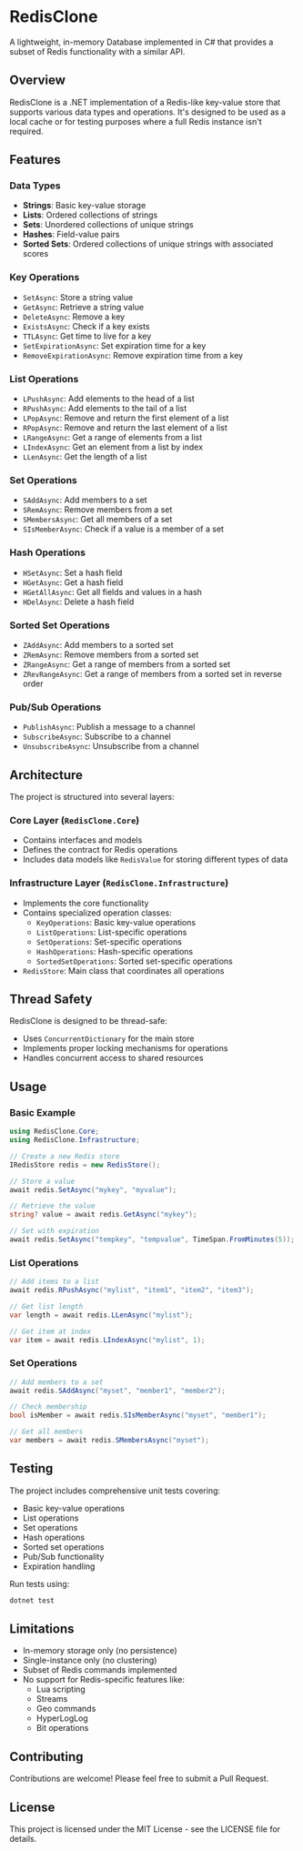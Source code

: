 # RedisClone

A lightweight, in-memory Database implemented in C# that provides a subset of Redis functionality with a similar API.

## Overview

RedisClone is a .NET implementation of a Redis-like key-value store that supports various data types and operations. It's designed to be used as a local cache or for testing purposes where a full Redis instance isn't required.

## Features

### Data Types
- **Strings**: Basic key-value storage
- **Lists**: Ordered collections of strings
- **Sets**: Unordered collections of unique strings
- **Hashes**: Field-value pairs
- **Sorted Sets**: Ordered collections of unique strings with associated scores

### Key Operations
- `SetAsync`: Store a string value
- `GetAsync`: Retrieve a string value
- `DeleteAsync`: Remove a key
- `ExistsAsync`: Check if a key exists
- `TTLAsync`: Get time to live for a key
- `SetExpirationAsync`: Set expiration time for a key
- `RemoveExpirationAsync`: Remove expiration time from a key

### List Operations
- `LPushAsync`: Add elements to the head of a list
- `RPushAsync`: Add elements to the tail of a list
- `LPopAsync`: Remove and return the first element of a list
- `RPopAsync`: Remove and return the last element of a list
- `LRangeAsync`: Get a range of elements from a list
- `LIndexAsync`: Get an element from a list by index
- `LLenAsync`: Get the length of a list

### Set Operations
- `SAddAsync`: Add members to a set
- `SRemAsync`: Remove members from a set
- `SMembersAsync`: Get all members of a set
- `SIsMemberAsync`: Check if a value is a member of a set

### Hash Operations
- `HSetAsync`: Set a hash field
- `HGetAsync`: Get a hash field
- `HGetAllAsync`: Get all fields and values in a hash
- `HDelAsync`: Delete a hash field

### Sorted Set Operations
- `ZAddAsync`: Add members to a sorted set
- `ZRemAsync`: Remove members from a sorted set
- `ZRangeAsync`: Get a range of members from a sorted set
- `ZRevRangeAsync`: Get a range of members from a sorted set in reverse order

### Pub/Sub Operations
- `PublishAsync`: Publish a message to a channel
- `SubscribeAsync`: Subscribe to a channel
- `UnsubscribeAsync`: Unsubscribe from a channel

## Architecture

The project is structured into several layers:

### Core Layer (`RedisClone.Core`)
- Contains interfaces and models
- Defines the contract for Redis operations
- Includes data models like `RedisValue` for storing different types of data

### Infrastructure Layer (`RedisClone.Infrastructure`)
- Implements the core functionality
- Contains specialized operation classes:
  - `KeyOperations`: Basic key-value operations
  - `ListOperations`: List-specific operations
  - `SetOperations`: Set-specific operations
  - `HashOperations`: Hash-specific operations
  - `SortedSetOperations`: Sorted set-specific operations
- `RedisStore`: Main class that coordinates all operations

## Thread Safety

RedisClone is designed to be thread-safe:
- Uses `ConcurrentDictionary` for the main store
- Implements proper locking mechanisms for operations
- Handles concurrent access to shared resources

## Usage

### Basic Example

```csharp
using RedisClone.Core;
using RedisClone.Infrastructure;

// Create a new Redis store
IRedisStore redis = new RedisStore();

// Store a value
await redis.SetAsync("mykey", "myvalue");

// Retrieve the value
string? value = await redis.GetAsync("mykey");

// Set with expiration
await redis.SetAsync("tempkey", "tempvalue", TimeSpan.FromMinutes(5));
```

### List Operations

```csharp
// Add items to a list
await redis.RPushAsync("mylist", "item1", "item2", "item3");

// Get list length
var length = await redis.LLenAsync("mylist");

// Get item at index
var item = await redis.LIndexAsync("mylist", 1);
```

### Set Operations

```csharp
// Add members to a set
await redis.SAddAsync("myset", "member1", "member2");

// Check membership
bool isMember = await redis.SIsMemberAsync("myset", "member1");

// Get all members
var members = await redis.SMembersAsync("myset");
```

## Testing

The project includes comprehensive unit tests covering:
- Basic key-value operations
- List operations
- Set operations
- Hash operations
- Sorted set operations
- Pub/Sub functionality
- Expiration handling

Run tests using:
```bash
dotnet test
```

## Limitations

- In-memory storage only (no persistence)
- Single-instance only (no clustering)
- Subset of Redis commands implemented
- No support for Redis-specific features like:
  - Lua scripting
  - Streams
  - Geo commands
  - HyperLogLog
  - Bit operations

## Contributing

Contributions are welcome! Please feel free to submit a Pull Request.

## License

This project is licensed under the MIT License - see the LICENSE file for details. 
